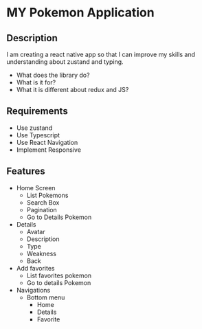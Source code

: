 # MY Pokemon Application

## Description

I am creating a react native app so that I can improve my skills and understanding about zustand and typing. 
- What does the library do? 
- What is it for? 
- What it is different about redux and JS?
## Requirements 

- Use zustand
- Use Typescript
- Use React Navigation
- Implement Responsive

## Features

- Home Screen
  - List Pokemons
  - Search Box
  - Pagination
  - Go to Details Pokemon
- Details
  - Avatar
  - Description
  - Type
  - Weakness
  - Back
- Add favorites
  - List favorites pokemon
  - Go to details Pokemon
- Navigations
    - Bottom menu
        - Home
        - Details
        - Favorite